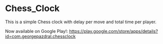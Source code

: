 # Chess_Clock
This is a simple Chess clock with delay per move and total time per player.

Now available on Google Play!: https://play.google.com/store/apps/details?id=com.georgepazdral.chessclock
